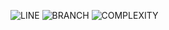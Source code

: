 ![LINE](https://img.shields.io/badge/line--coverage-88%25-brightgreen.svg)
![BRANCH](https://img.shields.io/badge/branch--coverage-61%25-yellow.svg)
![COMPLEXITY](https://img.shields.io/badge/complexity-1.45-brightgreen.svg)
